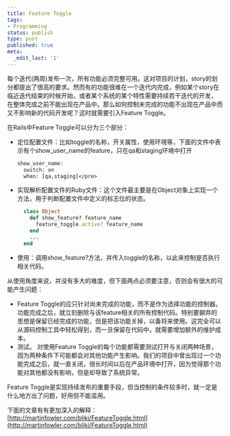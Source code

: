 ```yaml
---
title: Feature Toggle
tags:
- Programming
status: publish
type: post
published: true
meta:
  _edit_last: '1'
---
```

每个迭代(两周)发布一次，所有功能必须完整可用。这对项目的计划，story的划分都提出了很高的要求。然而有的功能很难在一个迭代内完成，例如某个story在临近迭代结束的时候开始，或者某个系统的某个特性需要持续若干迭代的开发， 在整体完成之前不能出现在产品中。那么如何控制未完成的功能不出现在产品中而又不影响新的代码开发呢？这时就需要引入Feature Toggle。

在Rails中Feature Toggle可以分为三个部分：

* 定位配置文件：比如toggle的名称，开关属性，使用环境等，下面的文件中表示有个show_user_name的feature，只在qa和staging环境中打开

    ```xml
    show_user_name:
      switch: on
      when: [qa,staging]</pre>
    ```
* 实现解析配置文件的Ruby文件：这个文件最主要是在Object对象上实现一个方法，用于判断配置文件中定义的标志位的状态。

  ```ruby
    class Object
      def show_feature? feature_name
        feature_toggle.active? feature_name
      end
      ...
    end
  ```

* 使用：调用show_feature?方法，并传入toggle的名称，以此来控制是否执行相关代码。

从使用角度来说，并没有多大的难度，但下面两点必须要注意，否则会有很大的可能产生问题：

* Feature Toggle的应只针对尚未完成的功能，而不是作为选择功能的控制器。
功能完成之后，就立刻删除与该feature相关的所有控制代码。特别要摒弃的思想是保留已经完成的功能，但是把该功能关掉，以备将来使用。这完全可以从源码控制工具中轻松得到，而一旦保留在代码中，就需要增加额外的维护成本。
* 测试。
对使用Feature Toggle的每个功能都需要测试打开与关闭两种场景，因为两种条件下可能都会对其他功能产生影响。我们的项目中曾出现过一个功能完成之后，就一直关闭，很长时间以后在产品环境中打开，因为觉得那个功能对其他都没有影响，但是却导致了系统异常。

Feature Toggle是实现持续发布的重要手段，但当控制的条件较多时，就一定是什么地方出了问题，好用但不能滥用。

下面的文章有有更加深入的解释：[http://martinfowler.com/bliki/FeatureToggle.html](http://martinfowler.com/bliki/FeatureToggle.html)